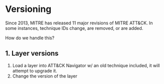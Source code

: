 # Versioning

Since 2013, MITRE has released 11 major revisions of MITRE ATT&CK.
In some instances, technique IDs change, are removed, or are added.

How do we handle this?

## 1. Layer versions


1. Load a layer into ATT&CK Navigator w/ an old technique included, it will attempt to upgrade it.
2. Change the version of the layer
